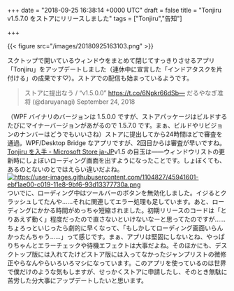 
+++
date = "2018-09-25 16:38:14 +0000 UTC"
draft = false
title = "Tonjiru v1.5.7.0 をストアにリリースしました"
tags = ["Tonjiru","告知"]

+++


{{< figure src="/images/20180925163103.png"  >}}

スクトップで開いているウィンドウをまとめて閉じてすっきりさせるアプリ「Tonjiru」をアップデートしました（連休中に宣言した「インドアタスクを片付ける」の成果です♡）。ストアでの配信も始まっているようです。

>ストアに提出なう / “v1.5.0.0” https://t.co/6Npkr66dSb— だるやなぎ准将 (@daruyanagi) September 24, 2018<script async="" src="https://platform.twitter.com/widgets.js" charset="utf-8"></script>

（WPF バイナリのバージョンは 1.5.0.0 ですが、ストアパッケージはビルドするたびにマイナーバージョンがあがるので 1.5.7.0  です。まぁ、ビルドやリビジョンのナンバーはどうでもいいさね）ストアに提出してから24時間ほどで審査を通過。WPF/Desktop Bridge なアプリですが、2回目からは審査が早いですね。[Tonjiru を入手 - Microsoft Store ja-JP](https://www.microsoft.com/ja-jp/p/tonjiru/9n2qr45vcmp1)v1.5 の目玉は――ウィンドウリストの更新時にしょぼいローディング画面を出すようになったことです。しょぼくても、あるのとないのとではえらい違いだよね。<a href="https://user-images.githubusercontent.com/1104827/45941601-ebf1ae00-c019-11e8-9bf6-93d13377730a.png" class="http-image" target="_blank"><img src="https://user-images.githubusercontent.com/1104827/45941601-ebf1ae00-c019-11e8-9bf6-93d13377730a.png" class="http-image" alt="https://user-images.githubusercontent.com/1104827/45941601-ebf1ae00-c019-11e8-9bf6-93d13377730a.png"/></a>ついでに、ローディング中はツールバーのボタンを無効化しました。イジるとクラッシュしてたんや……それに関連してエラー処理も足しています。あと、ローディングにかかる時間がめっちゃ短縮されました。初期リリースのコードは「とりあえず動く」程度だったので直さないといけないなーと思ってたのですが……ちょろっといじったら劇的に早くなって、「もしかしてローディング画面いらんかったんちゃう……」って感じです。まぁ、アプリは堅固にしないとね、やっぱりちゃんとエラーチェックや待機エフェクトは大事だよね。そのほかにも、デスクトップ版には入れてたけどストア版には入ってなかったジャンプリストの微修正やらなんやらいろいろマシになっています。このアプリを使っているのは世界で僕だけのような気もしますが、せっかくストアに申請したし、そのとき無駄に苦労した分大事にアップデートしたいと思います。


